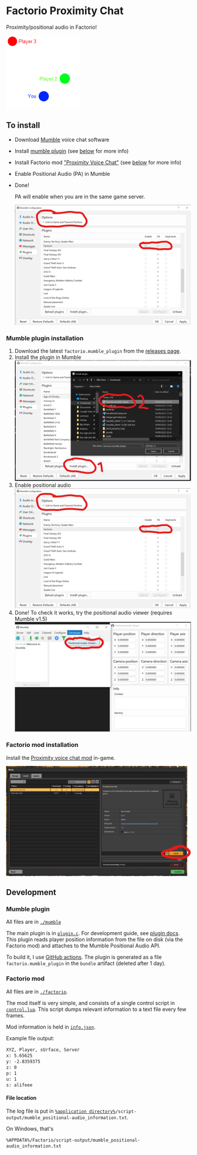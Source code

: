 # Factorio Proximity Chat

Proximity/positional audio in Factorio!

![Positional audio GIF](./images/Positional_Audio.gif)

## To install

- Download [Mumble](https://www.mumble.info/) voice chat software
- Install [mumble plugin](https://github.com/alifeee/MumblePlugin-FactorioPositionalAudio/releases) (see [below](#mumble-plugin-installation) for more info)
- Install Factorio mod ["Proximity Voice Chat"](https://mods.factorio.com/mod/proximity-voice-chat) (see [below](#factorio-mod-installation) for more info)
- Enable Positional Audio (PA) in Mumble
- Done!
  
  PA will enable when you are in the same game server.

  ![Alt text](images/mumble_enable_pa.png)

### Mumble plugin installation

1. Download the latest `factorio.mumble_plugin` from the [releases page](https://github.com/alifeee/MumblePlugin-FactorioPositionalAudio/releases).
1. Install the plugin in Mumble
  ![Screenshot of mumble, installing plugin](images/mumble_install.png)
1. Enable positional audio
  ![Screenshot of mumble, enabling positional audio](images/mumble_enable_pa.png)
1. Done! To check it works, try the positional audio viewer (requires Mumble v1.5)
  ![Screenshot of mumble, viewing positional audio debugger](images/mumble_PAviewer.png)

### Factorio mod installation

Install the [Proximity voice chat mod](https://mods.factorio.com/mod/proximity-voice-chat) in-game.

![Screenshot of Factorio, installing mod](images/factorio_install-mod.png)

## Development

### Mumble plugin

All files are in [`./mumble`](./mumble/)

The main plugin is in [`plugin.c`](./mumble/plugin.c). For development guide, see [plugin docs](https://github.com/mumble-voip/mumble/blob/master/docs/dev/plugins/README.md). This plugin reads player position information from the file on disk (via the Factorio mod) and attaches to the Mumble Positional Audio API.

To build it, I use [GitHub actions](https://github.com/alifeee/MumblePlugin-FactorioPositionalAudio/actions). The plugin is generated as a file `factorio.mumble_plugin` in the `bundle` artifact (deleted after 1 day).

### Factorio mod

All files are in [`./factorio`](./factorio/).

The mod itself is very simple, and consists of a single control script in [`control.lua`](./factorio/control.lua). This script dumps relevant information to a text file every few frames.

Mod information is held in [`info.json`](./factorio/info.json).

Example file output:

```text
XYZ, Player, sUrface, Server
x: 5.65625
y: -2.8359375
z: 0
p: 1
u: 1
s: alifeee
```

#### File location

The log file is put in [`%application directory%`](https://wiki.factorio.com/Application_directory)`/script-output/mumble_positional-audio_information.txt`.

On Windows, that's

```path
%APPDATA%/Factorio/script-output/mumble_positional-audio_information.txt
```
